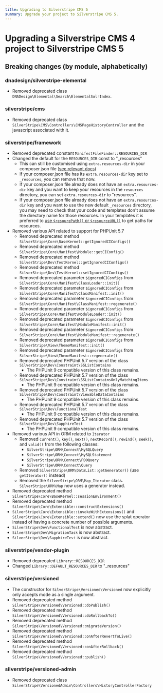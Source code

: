 ```yaml
---
title: Upgrading to Silverstripe CMS 5
summary: Upgrade your project to Silverstripe CMS 5.
---
```


# Upgrading a Silverstripe CMS 4 project to Silverstripe CMS 5

## Breaking changes (by module, alphabetically)

### dnadesign/silverstripe-elemental

- Removed deprecated class `DNADesign\Elemental\Search\ElementalSolrIndex`.

### silverstripe/cms

- Removed deprecated class `SilverStripe\CMS\Controllers\CMSPageHistoryController` and the javascript associated with it.

### silverstripe/framework

- Removed deprecated constant `ManifestFileFinder::RESOURCES_DIR`
- Changed the default for the `RESOURCES_DIR` const to "_resources"
  - This can still be customised using `extra.resources-dir` in your composer.json file ([see relevant docs](developer_guides/templates/requirements/#configuring-your-project-exposed-folders))
  - If your composer.json file has its `extra.resources-dir` key set to `_resources`, you can remove that now.
  - If your composer.json file already does not have an `extra.resources-dir` key and you want to keep your resources in the `resources` directory, you can set `extra.resources-dir` to "resources".
  - If your composer.json file already does not have an `extra.resources-dir` key and you want to use the new default `_resources` directory, you may need to check that your code and templates don't assume the directory name for those resources. In your templates it is preferred to [use `$resourePath()` or `$resourceURL()`](developer_guides/templates/requirements/#direct-resource-urls) to get paths for resources.
- Removed various API related to support for PHPUnit 5.7
  - Removed deprecated method `SilverStripe\Core\BaseKernel::getIgnoredCIConfigs()`
  - Removed deprecated method `SilverStripe\Core\Manifest\Module::getCIConfig()`
  - Removed deprecated method `SilverStripe\Dev\TestKernel::getIgnoredCIConfigs()`
  - Removed deprecated method `SilverStripe\Dev\TestKernel::setIgnoredCIConfigs()`
  - Removed deprecated parameter `$ignoredCIConfigs` from `SilverStripe\Core\Manifest\ClassLoader::init()`
  - Removed deprecated parameter `$ignoredCIConfigs` from `SilverStripe\Core\Manifest\ClassManifest::init()`
  - Removed deprecated parameter `$ignoredCIConfigs` from `SilverStripe\Core\Manifest\ClassManifest::regenerate()`
  - Removed deprecated parameter `$ignoredCIConfigs` from `SilverStripe\Core\Manifest\ModuleLoader::init()`
  - Removed deprecated parameter `$ignoredCIConfigs` from `SilverStripe\Core\Manifest\ModuleManifest::init()`
  - Removed deprecated parameter `$ignoredCIConfigs` from `SilverStripe\Core\Manifest\ModuleManifest::regenerate()`
  - Removed deprecated parameter `$ignoredCIConfigs` from `SilverStripe\View\ThemeManifest::init()`
  - Removed deprecated parameter `$ignoredCIConfigs` from `SilverStripe\View\ThemeManifest::regenerate()`
  - Removed deprecated PHPUnit 5.7 version of the class `SilverStripe\Dev\Constraint\SSListContains`
    - The PHPUnit 9 compatible version of this class remains.
  - Removed deprecated PHPUnit 5.7 version of the class `SilverStripe\Dev\Constraint\SSListContainsOnlyMatchingItems`
    - The PHPUnit 9 compatible version of this class remains.
  - Removed deprecated PHPUnit 5.7 version of the class `SilverStripe\Dev\Constraint\ViewableDataContains`
    - The PHPUnit 9 compatible version of this class remains.
  - Removed deprecated PHPUnit 5.7 version of the class `SilverStripe\Dev\FunctionalTest`
    - The PHPUnit 9 compatible version of this class remains.
  - Removed deprecated PHPUnit 5.7 version of the class `SilverStripe\Dev\SapphireTest`
    - The PHPUnit 9 compatible version of this class remains.
- Removed various API in ORM related to `Iterator`
  - Removed `current()`, `key()`, `next()`, `nextRecord()`, `rewind()`, `seek()`, and `valid()` from the following classes:
    - `SilverStripe\ORM\Connect\MySQLQuery`
    - `SilverStripe\ORM\Connect\MySQLStatement`
    - `SilverStripe\ORM\Connect\PDOQuery`
    - `SilverStripe\ORM\Connect\Query`
  - Removed `SilverStripe\ORM\DataList::getGenerator()` (use `getIterator()` instead)
  - Removed the `SilverStripe\ORM\Map_Iterator` class. `SilverStripe\ORM\Map` now uses a generator instead.
- Removed deprecated method `SilverStripe\Core\BaseKernel::sessionEnvironment()`
- Removed deprecated method `SilverStripe\Core\Extensible::constructExtensions()`
- `SilverStripe\Core\Extensible::invokeWithExtensions()` and `SilverStripe\Core\Extensible::extend()` now use the splat operator instead of having a concrete number of possible arguments.
- `SilverStripe\Dev\FunctionalTest` is now abstract.
- `SilverStripe\Dev\MigrationTask` is now abstract.
- `SilverStripe\Dev\SapphireTest` is now abstract.

### silverstripe/vendor-plugin

- Removed deprecated `Library::RESOURCES_DIR`
- Changed `Library::DEFAULT_RESOURCES_DIR` to "_resources"

### silverstripe/versioned

- The constructor for `SilverStripe\Versioned\Versioned` now explicitly only accepts mode as a single argument.
- Removed deprecated method `SilverStripe\Versioned\Versioned::doPublish()`
- Removed deprecated method `SilverStripe\Versioned\Versioned::doRollbackTo()`
- Removed deprecated method `SilverStripe\Versioned\Versioned::migrateVersion()`
- Removed deprecated method `SilverStripe\Versioned\Versioned::onAfterRevertToLive()`
- Removed deprecated method `SilverStripe\Versioned\Versioned::onAfterRollback()`
- Removed deprecated method `SilverStripe\Versioned\Versioned::publish()`

### silverstripe/versioned-admin

- Removed deprecated class `SilverStripe\VersionedAdmin\Controllers\HistoryControllerFactory`
